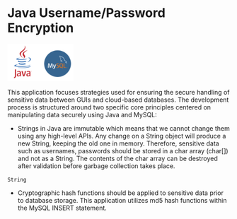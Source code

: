 # Java Username/Password Encryption
<img src="images/Java_MySQL.png" width="150">

This application focuses strategies used for ensuring the secure handling of sensitive data between GUIs and cloud-based databases. The development process is structured around two specific core principles centered on manipulating data securely using Java and MySQL:

* Strings in Java are immutable which means that we cannot change them using any high-level APIs. Any change on a String object will produce a new String, keeping the old one in memory. Therefore, sensitive data such as usernames, passwords should be stored in a char array (char[]) and not as a String. The contents of the char array can be destroyed after validation before garbage collection takes place.

```
String
```


* Cryptographic hash functions should be applied to sensitive data prior to database storage. This application utilizes md5 hash functions within the MySQL INSERT statement.

